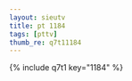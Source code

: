 ```yaml
--- 
layout: sieutv
title: pt 1184
tags: [pttv]
thumb_re: q7t11184
---
```

{% include q7t1 key="1184" %} 
